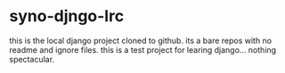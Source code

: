# syno-djngo-lrc
this is the local django project cloned to github. its a bare repos with no readme and ignore files. 
this is a test project for learing django... nothing spectacular.
